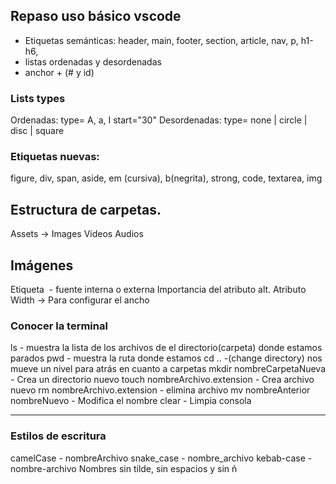 ## Repaso uso básico vscode
- Etiquetas semánticas: header, main, footer, section, article, nav, p, h1-h6, 
- listas ordenadas y desordenadas
- anchor + (# y id)

### Lists types
Ordenadas:
type=  A, a, I
start="30"
Desordenadas: 
type= none | circle | disc | square

### Etiquetas nuevas:
figure, div, span, aside, em (cursiva), b(negrita), 
strong, code, textarea, img

## Estructura de carpetas.
Assets ->
        Images
        Videos
        Audios

## Imágenes
Etiqueta <img src="" alt=""> - fuente interna o externa
Importancia del atributo alt.
Atributo Width -> Para configurar el ancho

### Conocer la terminal
ls - muestra la lista de los archivos de el directorio(carpeta) donde estamos parados
pwd - muestra la ruta donde estamos
cd .. -(change directory) nos mueve un nivel para atrás en cuanto a carpetas
mkdir nombreCarpetaNueva - Crea un directorio nuevo
touch nombreArchivo.extension - Crea archivo nuevo
rm nombreArchivo.extension - elimina archivo
mv nombreAnterior nombreNuevo - Modifica el nombre
clear - Limpia consola

---
### Estilos de escritura
camelCase - nombreArchivo
snake_case - nombre_archivo
kebab-case - nombre-archivo
Nombres sin tilde, sin espacios y sin ñ
